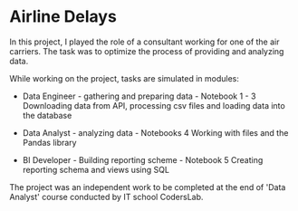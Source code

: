 # Airline Delays

In this project, I played the role of a consultant working for one of the air carriers. The task was to optimize the process of providing and analyzing data.

While working on the project, tasks are simulated in modules:

* Data Engineer - gathering and preparing data - Notebook 1 - 3
Downloading data from API, processing csv files and loading data into the database

* Data Analyst - analyzing data - Notebooks 4
Working with files and the Pandas library

* BI Developer - Building reporting scheme - Notebook 5
Creating reporting schema and views using SQL

The project was an independent work to be completed at the end of 'Data Analyst' course conducted by IT school CodersLab.